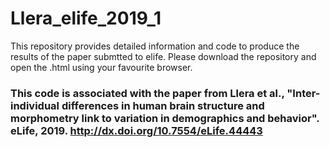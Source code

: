 # Llera_elife_2019_1

This repository provides detailed information and code to produce the results of the paper submtted to elife.
Please download the repository and open the .html using your favourite browser.

### This code is associated with the paper from Llera et al., "Inter-individual differences in human brain structure and morphometry link to variation in demographics and behavior". eLife, 2019. http://dx.doi.org/10.7554/eLife.44443
